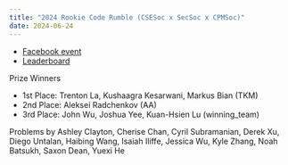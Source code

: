 ```yaml
---
title: "2024 Rookie Code Rumble (CSESoc x SecSoc x CPMSoc)"
date: 2024-06-24
---
```


- [Facebook event](https://www.facebook.com/events/1181446792862954)
- [Leaderboard](leaderboard)

Prize Winners

- 1st Place: Trenton La, Kushaagra Kesarwani, Markus Bian (TKM)
- 2nd Place: Aleksei Radchenkov (AA)
- 3rd Place: John Wu, Joshua Yee, Kuan-Hsien Lu (winning_team)

Problems by Ashley Clayton, Cherise Chan, Cyril Subramanian, Derek Xu, Diego Untalan, Haibing Wang, Isaiah Iliffe, Jessica Wu, Kyle Zhang, Noah Batsukh, Saxon Dean, Yuexi He